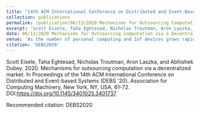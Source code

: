 ```yaml
---
title: "14th ACM International Conference on Distributed and Event-Based Systems (DEBS 2020)"
collection: publications
permalink: /publication/06/13/2020 Mechanisms for Outsourcing Computation via a Decentralized market-https://taahaaa.ir/files/eisele2020mechanisms.pdf
excerpt: 'Scott Eisele, Taha Eghtesad, Nicholas Troutman, Aron Laszka, and Abhishek Dubey. 2020. Mechanisms for outsourcing computation via a decentralized market. In Proceedings of the 14th ACM International Conference on Distributed and Event-based Systems (DEBS &apos;20). Association for Computing Machinery, New York, NY, USA, 61–72. DOI:https://doi.org/10.1145/3401025.3401737'
date: 06/13/2020 Mechanisms for Outsourcing Computation via a Decentralized market
venue: 'As the number of personal computing and IoT devices grows rapidly, so does the amount of computational power that is available at the edge. Many of these devices are often idle and constitute an untapped resource which could be used for outsourcing computation. Existing solutions for harnessing this power, such as volunteer computing (e.g., BOINC), are centralized platforms in which a single organization or company can control participation and pricing. By contrast, an open market of computational resources, where resource owners and resource users trade directly with each other, could lead to greater participation and more competitive pricing. To provide an open market, we introduce MODiCuM, a decentralized system for outsourcing computation. MODiCuM deters participants from misbehaving---which is a key problem in decentralized systems---by resolving disputes via dedicated mediators and by imposing enforceable fines. However, unlike other decentralized outsourcing solutions, MODiCuM minimizes computational overhead since it does not require global trust in mediation results. We provide analytical results proving that MODiCuM can deter misbehavior, and we evaluate the overhead of MODiCuM using experimental results based on an implementation of our platform.'
citation: 'DEBS2020'
---
```

Scott Eisele, Taha Eghtesad, Nicholas Troutman, Aron Laszka, and Abhishek Dubey. 2020. Mechanisms for outsourcing computation via a decentralized market. In Proceedings of the 14th ACM International Conference on Distributed and Event-based Systems (DEBS &apos;20). Association for Computing Machinery, New York, NY, USA, 61–72. DOI:https://doi.org/10.1145/3401025.3401737

Recommended citation: DEBS2020